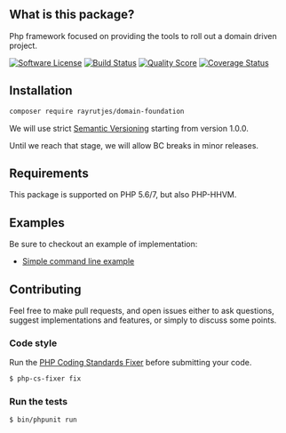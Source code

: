 
What is this package?
---------------------

Php framework focused on providing the tools to roll out a domain driven project.

[![Software License](https://img.shields.io/badge/license-MIT-brightgreen.svg?style=flat-square)](LICENSE.md)
[![Build Status](https://img.shields.io/travis/RayRutjes/domain-foundation/master.svg?style=flat-square)](https://travis-ci.org/RayRutjes/domain-foundation)
[![Quality Score](https://img.shields.io/scrutinizer/g/RayRutjes/domain-foundation.svg?style=flat-square)](https://scrutinizer-ci.com/g/RayRutjes/domain-foundation)
[![Coverage Status](https://img.shields.io/scrutinizer/coverage/g/RayRutjes/domain-foundation.svg?style=flat-square)](https://scrutinizer-ci.com/g/RayRutjes/domain-foundation/code-structure)


Installation
------------
```bash
composer require rayrutjes/domain-foundation
```

We will use strict [Semantic Versioning](http://semver.org/) starting from version 1.0.0.

Until we reach that stage, we will allow BC breaks in minor releases.


Requirements
------------

This package is supported on PHP 5.6/7, but also PHP-HHVM.

Examples
--------

Be sure to checkout an example of implementation:
* [Simple command line example](https://github.com/RayRutjes/domain-foundation-example-silly)


Contributing
------------

Feel free to make pull requests, and open issues either to ask questions, suggest implementations and features, or simply to discuss some points.

### Code style

Run the [PHP Coding Standards Fixer](http://cs.sensiolabs.org/) before submitting your code.
```bash
$ php-cs-fixer fix
```

### Run the tests

```
$ bin/phpunit run
```
